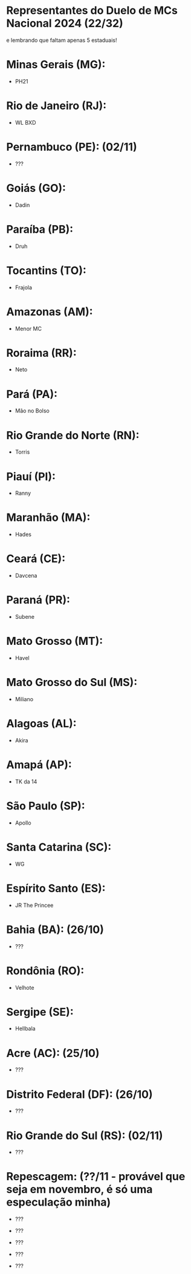 # Representantes do Duelo de MCs Nacional 2024 (22/32)
e lembrando que faltam apenas 5 estaduais!


# Minas Gerais (MG):

- PH21


# Rio de Janeiro (RJ):

- WL BXD


# Pernambuco (PE): (02/11)

- ???


# Goiás (GO):

- Dadin


# Paraíba (PB):

- Druh


# Tocantins (TO):

- Frajola


# Amazonas (AM):

- Menor MC


# Roraima (RR):

- Neto


# Pará (PA):

- Mão no Bolso


# Rio Grande do Norte (RN):

- Torris


# Piauí (PI):

- Ranny


# Maranhão (MA):

- Hades


# Ceará (CE):

- Davcena


# Paraná (PR):

- Subene


# Mato Grosso (MT): 

- Havel


# Mato Grosso do Sul (MS):

- Miliano


# Alagoas (AL):

- Akira


# Amapá (AP):

- TK da 14


# São Paulo (SP):

- Apollo


# Santa Catarina (SC):

- WG


# Espírito Santo (ES):

- JR The Princee


# Bahia (BA): (26/10)

- ???


# Rondônia (RO):

- Velhote


# Sergipe (SE):

- Hellbala


# Acre (AC): (25/10)

- ???


# Distrito Federal (DF): (26/10)

- ???


# Rio Grande do Sul (RS): (02/11)

- ???


# Repescagem: (??/11 - provável que seja em novembro, é só uma especulação minha)

- ???

- ???

- ???

- ???

- ???
